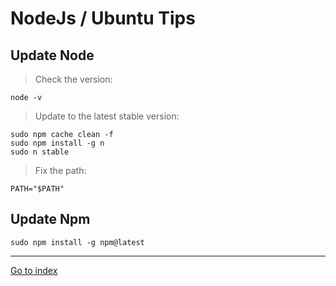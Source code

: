 # NodeJs / Ubuntu Tips

## Update Node

 > Check the version:

    node -v

> Update to the latest stable version:

    sudo npm cache clean -f
    sudo npm install -g n
    sudo n stable

> Fix the path:

    PATH="$PATH"

## Update Npm

    sudo npm install -g npm@latest


***

[Go to index](../../README.md)
